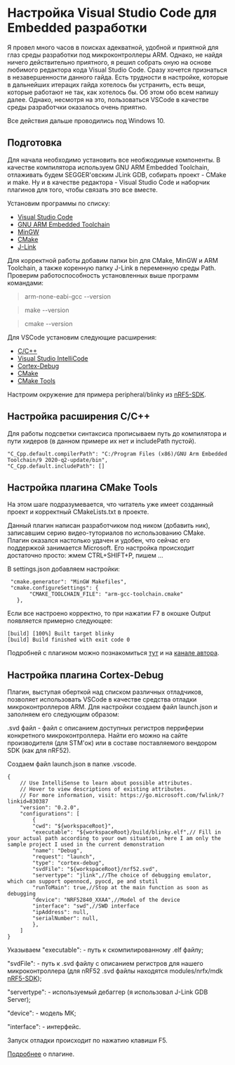 # Настройка Visual Studio Code для Embedded разработки
Я провел много часов в поисках адекватной, удобной и приятной для глаз среды разработки под микроконтроллеры ARM.
Однако, не найдя ничего действительно приятного, я решил собрать оную на основе любимого редактора кода Visual Studio Code.
Сразу хочется признаться в незавершенности данного гайда. Есть трудности в настройке, которые в дальнейших итерацих гайда хотелось бы устранить,
есть вещи, которые работают не так, как хотелось бы. Об этом обо всем напишу далее. Однако, несмотря на это, пользоваться VSCode в качестве
среды разработчки оказалось очень приятно.

Все действия дальше проводились под Windows 10.

## Подготовкa
Для начала необходимо установить все необжодимые компоненты. В качестве компилятора используем GNU ARM Embedded Toolchain, отлаживать будем SEGGER'овским
JLink GDB, собирать проект - CMake и make. Ну и в качестве редактора - Visual Studio Code и наборчик плагинов для того, чтобы связать это все вместе.

Установим программы по списку:
- [Visual Studio Code](https://code.visualstudio.com/)
- [GNU ARM Embedded Toolchain](https://developer.arm.com/tools-and-software/open-source-software/developer-tools/gnu-toolchain/gnu-rm/downloads)
- [MinGW](https://sourceforge.net/projects/mingw/files/)
- [CMake](https://cmake.org/download/)
- [J-Link](https://www.segger.com/downloads/jlink)

Для корректной работы добавим папки bin для CMake, MinGW и ARM Toolchain, а также коренную папку J-Link в переменную среды Path.
Проверим работоспособность установленных выше программ командами:
> arm-none-eabi-gcc --version

> make --version

> cmake --version

Для VSCode установим следующие расширения:
- [C/C++](https://marketplace.visualstudio.com/items?itemName=ms-vscode.cpptools)
- [Visual Studio IntelliCode](https://marketplace.visualstudio.com/items?itemName=VisualStudioExptTeam.vscodeintellicode)
- [Cortex-Debug](https://marketplace.visualstudio.com/items?itemName=marus25.cortex-debug)
- [CMake](https://marketplace.visualstudio.com/items?itemName=twxs.cmake)
- [CMake Tools](https://marketplace.visualstudio.com/items?itemName=ms-vscode.cmake-tools)

Настроим окружение для примера peripheral/blinky из [nRF5-SDK](https://www.nordicsemi.com/Software-and-tools/Software/nRF5-SDK).

## Настройка расширения C/C++
Для работы подсветки синтаксиса прописываем путь до компилятора и пути хидеров (в данном примере их нет и includePath пустой).
```
"C_Cpp.default.compilerPath": "C:/Program Files (x86)/GNU Arm Embedded Toolchain/9 2020-q2-update/bin",
"C_Cpp.default.includePath": []
```

## Настройка плагина CMake Tools
На этом шаге подразумевается, что читатель уже имеет созданный проект и корректный CMakeLists.txt в проекте.

Данный плагин написан разработчиком под ником (добавить ник), записавшим серию видео-туториалов по использованию CMake. Плагин оказался настолько удачен и удобен, что сейчас его поддержкой занимается Microsoft. Его настройка происходит достаточно просто: жмем CTRL+SHIFT+P, пишем ...

В settings.json добавляем настройки:
```
 "cmake.generator": "MinGW Makefiles",
 "cmake.configureSettings": {
       "CMAKE_TOOLCHAIN_FILE": "arm-gcc-toolchain.cmake"
   },
```
Если все настроено корректно, то при нажатии F7 в окошке Output появляется примерно следующее:
```
[build] [100%] Built target blinky
[build] Build finished with exit code 0
```
Подробней с плагином можно познакомиться [тут](https://github.com/microsoft/vscode-cmake-tools) и на [канале автора](https://www.youtube.com/channel/UCkYGy96LXk3g-d6kP22aSDA).

## Настройка плагина Cortex-Debug
Плагин, выступая оберткой над списком различных отладчиков, позволяет использовать VSCode в качестве средства отладки микроконтроллеров ARM.
Для настройки создаем файл launch.json и заполняем его следующим образом:

.svd файл - файл с описанием доступных регистров перриферии конкретного микроконтроллера. Найти его можно на сайте производителя (для STM'ок) или 
в составе поставляемого вендором SDK (как для nRF52).

Создаем файл launch.json в папке .vscode.
```
{
    // Use IntelliSense to learn about possible attributes.
    // Hover to view descriptions of existing attributes.
    // For more information, visit: https://go.microsoft.com/fwlink/?linkid=830387
    "version": "0.2.0",
    "configurations": [            
        {
        "cwd": "${workspaceRoot}",
        "executable": "${workspaceRoot}/build/blinky.elf",// Fill in your actual path according to your own situation, here I am only the sample project I used in the current demonstration
        "name": "Debug",
        "request": "launch",
        "type": "cortex-debug",
        "svdFile": "${workspaceRoot}/nrf52.svd",
        "servertype": "jlink",//The choice of debugging emulator, which can support opennocd, pyocd, pe and stutil
        "runToMain": true,//Stop at the main function as soon as debugging
        "device": "NRF52840_XXAA",//Model of the device
        "interface": "swd",//SWD interface
        "ipAddress": null,
        "serialNumber": null, 
        },
    ]
}
```
Указываем "executable": - путь к скомпилированному .elf файлу;

"svdFile": - путь к .svd файлу с описанием регистров для нашего микроконтроллера (для nRF52 .svd файлы находятся modules/nrfx/mdk [nRF5-SDK](https://www.nordicsemi.com/Software-and-tools/Software/nRF5-SDK));

"servertype": - используемый дебаггер (я использовал J-Link GDB Server);

"device": - модель МК;

"interface": - интерфейс.

Запуск отладки происходит по нажатию клавиши F5.

[Подробнее](https://github.com/Marus/cortex-debug/wiki) о плагине.
